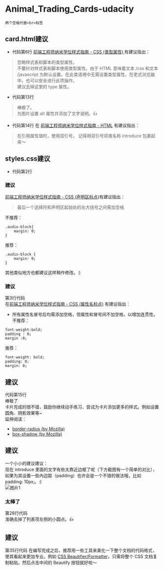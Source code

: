 # Animal_Trading_Cards-udacity
`两个空格代替<br>标签`
## card.html建议
* 代码第6行
[前端工程师纳米学位样式指南 - CSS (类型属性) ](https://github.com/udacity/frontend-nanodegree-styleguide-zh/blob/master/%E5%89%8D%E7%AB%AF%E5%B7%A5%E7%A8%8B%E5%B8%88%E7%BA%B3%E7%B1%B3%E5%AD%A6%E4%BD%8D%E6%A0%B7%E5%BC%8F%E6%8C%87%E5%8D%97%20-%20HTML%20.md#%E7%B1%BB%E5%9E%8B%E5%B1%9E%E6%80%A7)有建议指出：  
> 忽略样式表和脚本的类型属性。  
> 不要针对样式表和脚本使用类型属性。由于 HTML 意味着文本 /css 和文本 /javascript 为默认设置，在此类语境中无需设置类型属性。在老式浏览器中，也可以安全进行此项操作。  
建议去掉这里的 type 属性。  

* 代码第13行
> 棒极了。   
>为图片设置 alt 属性并添加了文字说明。👍 

* 代码第14行
在 [前端工程师纳米学位样式指南 - HTML](https://github.com/udacity/frontend-nanodegree-styleguide-zh/blob/master/%E5%89%8D%E7%AB%AF%E5%B7%A5%E7%A8%8B%E5%B8%88%E7%BA%B3%E7%B1%B3%E5%AD%A6%E4%BD%8D%E6%A0%B7%E5%BC%8F%E6%8C%87%E5%8D%97%20-%20HTML%20.md#html-%E5%BC%95%E5%8F%B7) 有建议指出：
>在引用属性值时，使用双引号。 
>记得用双引号将类名称 introduce 包裹起来～ 

## styles.css建议
* 代码第2行
### 建议
[前端工程师纳米学位样式指南 - CSS (声明区标点)](https://github.com/udacity/frontend-nanodegree-styleguide-zh/blob/master/%E5%89%8D%E7%AB%AF%E5%B7%A5%E7%A8%8B%E5%B8%88%E7%BA%B3%E7%B1%B3%E5%AD%A6%E4%BD%8D%E6%A0%B7%E5%BC%8F%E6%8C%87%E5%8D%97%20-%20CSS.md#%E5%A3%B0%E6%98%8E%E5%8C%BA%E6%A0%87%E7%82%B9)有建议指出：  
>最后一个选择符和声明区起始处的左大括号之间需加空格  

不推荐：  
```
.audio-block{   
    margin: 0;  
}
```
推荐：  
```
.audio-block {   
    margin: 0;   
}  
```
其他类似地方也都建议这样稍作修改。:)  

### 建议  
第3行代码   
在[前端工程师纳米学位样式指南 - CSS (属性名标点)](https://github.com/udacity/frontend-nanodegree-styleguide-zh/blob/master/%E5%89%8D%E7%AB%AF%E5%B7%A5%E7%A8%8B%E5%B8%88%E7%BA%B3%E7%B1%B3%E5%AD%A6%E4%BD%8D%E6%A0%B7%E5%BC%8F%E6%8C%87%E5%8D%97%20-%20CSS.md#%E5%B1%9E%E6%80%A7%E5%90%8D%E6%A0%87%E7%82%B9) 有建议指出：  
* 所有属性名冒号后均需添加空格，但属性和冒号间不加空格，以增加连贯性。  
不推荐：  
```
font-weight:bold;  
padding : 0;  
margin :0;  
```
推荐：  
```
font-weight: bold;  
padding: 0;   
margin: 0;  
```

## 建议
代码第15行  
棒极了  
卡片完成的很不错，鼓励你继续动手练习，尝试为卡片添加更多的样式。例如设置圆角、阴影效果等~  
延伸阅读：  
* [border-radius (by Mozilla)](https://developer.mozilla.org/zh-CN/docs/Web/CSS/Reference)
* [box-shadow (by Mozilla)](https://developer.mozilla.org/zh-CN/docs/Web/CSS/box-shadow)  

## 建议
一个小小的建议建议：  
现在 introduce 里面的文字有些太靠近边框了呢（下方截图有一个简单的对比），如果为其设置一些內边距（padding）也许会是一个不错的做法哦，比如 padding: 10px;。:)  
![图片1](https://udacity-reviews-uploads.s3.us-west-2.amazonaws.com/_attachments/63821/1528649759/Screen_Shot_2018-06-11_at_12.55.40_AM.png)  

### 太棒了
第28行代码  
准确去掉了列表项左侧的小圆点。👍  

## 建议
第35行代码
在编写完成之后，推荐用一些工具来美化一下整个文档的代码格式，使其看起来更加专业。例如 [CSS Beautifier/Formatter](https://codebeautify.org/css-beautify-minify)，只需将整个 CSS 文档复制粘贴，然后点击中间的 Beautify 按钮就好啦～